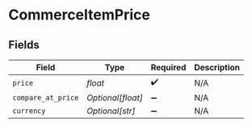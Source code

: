 # CommerceItemPrice


## Fields

| Field              | Type               | Required           | Description        |
| ------------------ | ------------------ | ------------------ | ------------------ |
| `price`            | *float*            | :heavy_check_mark: | N/A                |
| `compare_at_price` | *Optional[float]*  | :heavy_minus_sign: | N/A                |
| `currency`         | *Optional[str]*    | :heavy_minus_sign: | N/A                |